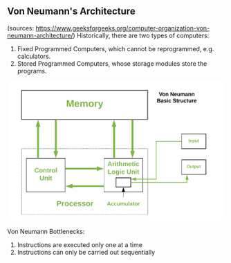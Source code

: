## Von Neumann's Architecture
(sources: https://www.geeksforgeeks.org/computer-organization-von-neumann-architecture/)
Historically, there are two types of computers:
1. Fixed Programmed Computers, which cannot be reprogrammed, e.g. calculators.
2. Stored Programmed Computers, whose storage modules store the programs.  

![Basic Von Neumann Structure](./Things%20related%20to%20computer%20architecture%20and%20organisation/basic%20von%20neumann.png "Basic Von Neumann Structure")

Von Neumann Bottlenecks:
1. Instructions are executed only one at a time
2. Instructions can only be carried out sequentially  


